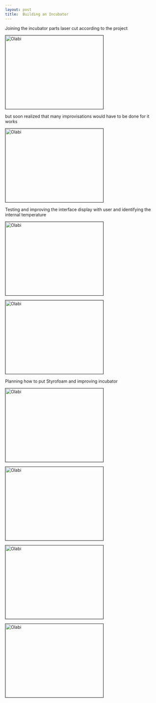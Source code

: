 ```yaml
---
layout: post
title:  Building an Incubator
---
```


Joining the incubator parts laser cut according to the project

<img src="https://cloud.githubusercontent.com/assets/11843828/7246850/c88a8472-e7d8-11e4-9d42-6b3048af366a.jpg" 
alt="Olabi" width="320" height="240" border="1" />

but soon realized that many improvisations would have to be done for it works

<img src="https://cloud.githubusercontent.com/assets/11843828/7251574/080e05ae-e803-11e4-9a6a-d37f97ad02a8.jpg" 
alt="Olabi" width="320" height="240" border="1" />

Testing and improving the interface display with user and identifying the internal temperature

<img src="https://cloud.githubusercontent.com/assets/11843828/7251606/58ac6fc8-e803-11e4-8549-e19275f24742.jpg" 
alt="Olabi" width="320" height="240" border="1" />

<img src="https://cloud.githubusercontent.com/assets/11843828/7251631/938e537c-e803-11e4-8f8d-28effb88a661.jpg" 
alt="Olabi" width="320" height="240" border="1" />

Planning how to put Styrofoam and improving incubator

<img src="https://cloud.githubusercontent.com/assets/11843828/7251663/cad20950-e803-11e4-9264-08d8ec937f31.jpg" 
alt="Olabi" width="320" height="240" border="1" />

<img src="https://cloud.githubusercontent.com/assets/11843828/7251773/c1f11992-e804-11e4-9acf-29d41c7b3e80.jpeg" 
alt="Olabi" width="320" height="240" border="1" />

<img src="https://cloud.githubusercontent.com/assets/11843828/7251773/c1f11992-e804-11e4-9acf-29d41c7b3e80.jpeg" 
alt="Olabi" width="320" height="240" border="1" />

<img src="https://cloud.githubusercontent.com/assets/11843828/7251678/f9904b26-e803-11e4-8d74-d206a0efecd5.jpeg" 
alt="Olabi" width="320" height="240" border="1" />


